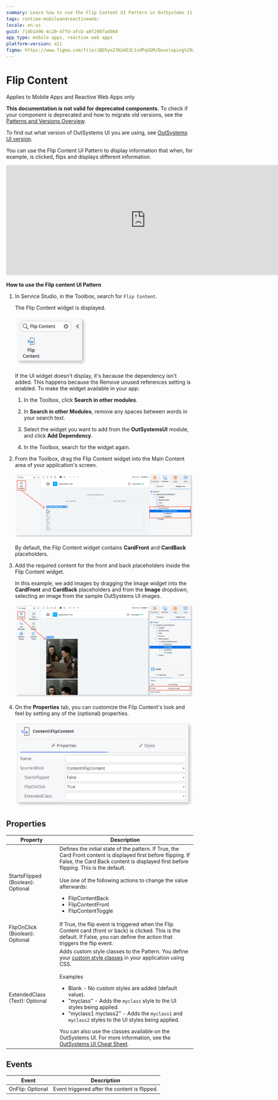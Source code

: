 ```yaml
---
summary: Learn how to use the Flip Content UI Pattern in OutSystems 11 (O11) to enhance interactive content display in mobile and reactive web apps.
tags: runtime-mobileandreactiveweb;
locale: en-us
guid: 714b1496-4c20-47fd-afcb-a0f2007ad984
app_type: mobile apps, reactive web apps
platform-version: o11
figma: https://www.figma.com/file/iBD5yo23NiW53L1zdPqGGM/Developing%20an%20Application?node-id=205:37
---
```


# Flip Content

<div class="info" markdown="1">

Applies to Mobile Apps and Reactive Web Apps only

</div>

<div class="info" markdown="1">

**This documentation is not valid for deprecated components.** To check if your component is deprecated and how to migrate old versions, see the [Patterns and Versions Overview](https://outsystemsui.outsystems.com/OutsystemsUiWebsite/MigrationOverview).

To find out what version of OutSystems UI you are using, see [OutSystems UI version](../../intro.md#outsystems-ui-version).

</div>

You can use the Flip Content UI Pattern to display information that when, for example, is clicked, flips and displays different information.

<iframe src="https://player.vimeo.com/video/973090281" width="750" height="296" frameborder="0" allow="autoplay; fullscreen" allowfullscreen="">Video showing how the Flip Content UI pattern in action, showing the front and back content flipping.</iframe>

**How to use the Flip content UI Pattern**

1. In Service Studio, in the Toolbox, search for `Flip Content`.

    The Flip Content widget is displayed.

    ![Screenshot of the Flip Content widget in the OutSystems Service Studio toolbox.](images/flipcontent-widget-ss.png "Flip Content Widget in Service Studio")

    If the UI widget doesn't display, it's because the dependency isn't added. This happens because the Remove unused references setting is enabled. To make the widget available in your app:

    1. In the Toolbox, click **Search in other modules**.

    1. In **Search in other Modules**, remove any spaces between words in your search text.
    
    1. Select the widget you want to add from the **OutSystemsUI** module, and click **Add Dependency**. 
    
    1. In the Toolbox, search for the widget again.

1. From the Toolbox, drag the Flip Content widget into the Main Content area of your application's screen.

    ![Screenshot showing the process of dragging the Flip Content widget into the Main Content area of an application's screen.](images/flipcontent-dragwidget-ss.png "Dragging Flip Content Widget to Screen")

    By default, the Flip Content widget contains **CardFront** and **CardBack** placeholders.

1. Add the required content for the front and back placeholders inside the Flip Content widget.

    In this example, we add images by dragging the Image widget into the **CardFront** and **CardBack** placeholders and from the **Image** dropdown, selecting an image from the sample OutSystems UI images.

    ![Screenshot demonstrating how to add images to the CardFront and CardBack placeholders inside the Flip Content widget.](images/flipcontent-addimage-ss.png "Adding Content to Flip Content Widget")

1. On the **Properties** tab, you can customize the Flip Content's look and feel by setting any of the (optional) properties.

    ![Screenshot of the Properties tab for customizing the Flip Content's appearance and behavior in OutSystems Service Studio.](images/flipcontent-properties-ss.png "Flip Content Properties")

## Properties

| Property| Description|
|---|---|
|StartsFlipped (Boolean): Optional | Defines the initial state of the pattern. If True, the Card Front content is displayed first before flipping. If False, the Card Back content is displayed first before flipping. This is the default.<br/><br/>Use one of the following actions to change the value afterwards: <ul><li>FlipContentBack</li><li>FlipContentFront</li><li>FlipContentToggle</li></ul> |
|FlipOnClick (Boolean): Optional| If True, the flip event is triggered when the Flip Content card (front or back) is clicked. This is the default. If False, you can define the action that triggers the flip event.|
|ExtendedClass (Text): Optional| Adds custom style classes to the Pattern. You define your [custom style classes](../../../look-feel/css.md) in your application using CSS.<br/><br/>Examples <ul><li>Blank - No custom styles are added (default value).</li><li>"myclass" - Adds the ``myclass`` style to the UI styles being applied.</li><li>"myclass1 myclass2" - Adds the ``myclass1`` and ``myclass2`` styles to the UI styles being applied.</li></ul>You can also use the classes available on the OutSystems UI. For more information, see the [OutSystems UI Cheat Sheet](https://outsystemsui.outsystems.com/OutSystemsUIWebsite/CheatSheet). |

## Events

|Event| Description| 
|---|---|
|OnFlip: Optional| Event triggered after the content is flipped.| 




